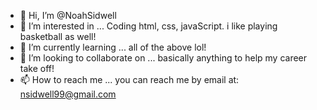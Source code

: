 - 👋 Hi, I’m @NoahSidwell
- 👀 I’m interested in ... Coding html, css, javaScript. i like playing basketball as well!
- 🌱 I’m currently learning ... all of the above lol!
- 💞️ I’m looking to collaborate on ... basically anything to help my career take off!
- 📫 How to reach me ... you can reach me by email at: nsidwell99@gmail.com

<!---
NoahSidwell/NoahSidwell is a ✨ special ✨ repository because its `README.md` (this file) appears on your GitHub profile.
You can click the Preview link to take a look at your changes.
--->
